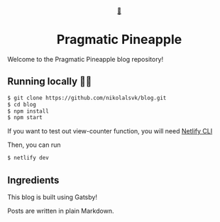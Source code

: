 <p align="center">
  <a href="https://www.pragmaticpineapple.com/">
    🍍
  </a>
</p>
<h1 align="center">
  Pragmatic Pineapple
</h1>

Welcome to the Pragmatic Pineapple blog repository!

## Running locally 🏃‍♀️

```bash
$ git clone https://github.com/nikolalsvk/blog.git
$ cd blog
$ npm install
$ npm start
```

If you want to test out view-counter function, you will need [Netlify CLI](https://www.netlify.com/products/dev/)

Then, you can run

```bash
$ netlify dev
```

## Ingredients

This blog is built using Gatsby!

Posts are written in plain Markdown.

